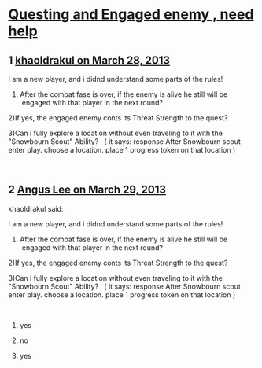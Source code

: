 # [Questing and Engaged  enemy , need help ](https://community.fantasyflightgames.com/topic/81550-questing-and-engaged-enemy-need-help/)

## 1 [khaoldrakul on March 28, 2013](https://community.fantasyflightgames.com/topic/81550-questing-and-engaged-enemy-need-help/?do=findComment&comment=779122)

I am a new player, and i didnd understand some parts of the rules!

1) After the combat fase is over, if the enemy is alive he still will be  engaged with that player in the next round?

2)If yes, the engaged enemy conts its Threat Strength to the quest?

3)Can i fully explore a location without even traveling to it with the "Snowbourn Scout" Ability?   ( it says: response After Snowbourn scout enter play. choose a location. place 1 progress token on that location )

 

## 2 [Angus Lee on March 29, 2013](https://community.fantasyflightgames.com/topic/81550-questing-and-engaged-enemy-need-help/?do=findComment&comment=779135)

khaoldrakul said:

I am a new player, and i didnd understand some parts of the rules!

1) After the combat fase is over, if the enemy is alive he still will be  engaged with that player in the next round?

2)If yes, the engaged enemy conts its Threat Strength to the quest?

3)Can i fully explore a location without even traveling to it with the "Snowbourn Scout" Ability?   ( it says: response After Snowbourn scout enter play. choose a location. place 1 progress token on that location )

 



1) yes

2) no

3) yes

